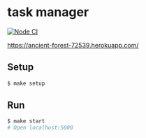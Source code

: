 # task manager

[![Node CI](https://github.com/hexlet-boilerplates/fastify-nodejs-application/workflows/Node%20CI/badge.svg)](https://github.com/hexlet-boilerplates/fastify-nodejs-application/actions)

https://ancient-forest-72539.herokuapp.com/

## Setup

```sh
$ make setup
```

## Run

```sh
$ make start
# Open localhost:5000
```
